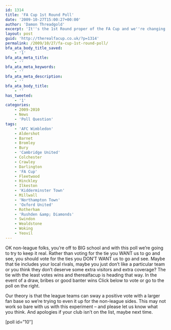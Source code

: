 ```yaml
---
id: 1314
title: 'FA Cup 1st Round Poll'
date: '2009-10-27T15:00:27+00:00'
author: 'Damon Threadgold'
excerpt: 'It''s the 1st Round proper of the FA Cup and we''re changing the poll slightly - which match should we NOT go to?'
layout: post
guid: 'http://therealfacup.co.uk/?p=1314'
permalink: /2009/10/27/fa-cup-1st-round-poll/
bfa_ata_body_title_saved:
    - '1'
bfa_ata_meta_title:
    - ''
bfa_ata_meta_keywords:
    - ''
bfa_ata_meta_description:
    - ''
bfa_ata_body_title:
    - ''
has_tweeted:
    - '1'
categories:
    - 2009-2010
    - News
    - 'Poll Question'
tags:
    - 'AFC Wimbledon'
    - Aldershot
    - Barnet
    - Bromley
    - Bury
    - 'Cambridge United'
    - Colchester
    - Crawley
    - Darlington
    - 'FA Cup'
    - Fleetwood
    - Hinckley
    - Ilkeston
    - 'Kidderminster Town'
    - Millwall
    - 'Northampton Town'
    - 'Oxford United'
    - Rotherham
    - 'Rushden &amp; Diamonds'
    - Swindon
    - Wealdstone
    - Woking
    - Yeovil
---
```


OK non-league folks, you’re off to BIG school and with this poll we’re going to try to keep it real. Rather than voting for the tie you WANT us to go and see, you should vote for the ties you DON’T WANT us to go and see. Maybe that tie includes your local rivals, maybe you just don’t like a particular team or you think they don’t deserve some extra visitors and extra coverage? The tie with the least votes wins and therealfacup is heading that way. In the event of a draw, bribes or good banter wins Click below to vote or go to the poll on the right.

Our theory is that the league teams can sway a positive vote with a larger fan base so we’re trying to even it up for the non-league sides. This may not work so bare with us with this experiment – and please let us know what you think. And apologies if your club isn’t on the list, maybe next time.

\[poll id=”10″\] 